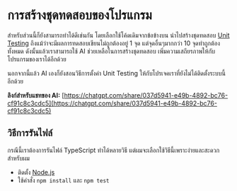 # การสร้างชุดทดสอบของโปรแกรม

สำหรับส่วนนี้ก็ยังสามารถทำได้ดีเช่นกัน โดยเลือกใช้โค้ดเดิมจากข้อข้างบน นำไปสร้างชุดทดสอบ [Unit Testing](https://en.wikipedia.org/wiki/Unit_testing) ถึงแม้ว่าจะมีผลการทดสอบเขียนไม่ถูกต้องอยู่ 1 จุด แต่จุดอื่นๆมากกว่า 10 จุดทำถูกต้องทั้งหมด ดังนั้นแล้วเราสามารถใช้ AI ช่วยเหลือในการสร้างชุดทดสอบ เพิ่มความเสถียรภาพให้กับโปรแกรมของเราได้อีกด้วย

นอกจากนี้แล้ว AI เองก็ยังสอนวิธีการตั้งค่า Unit Testing ให้กับโปรเจคเราที่ยังไม่ได้ติดตั้งระบบนี้อีกด้วย

**ลิงก์สำหรับแชทของ AI:** [https://chatgpt.com/share/037d5941-e49b-4892-bc76-cf91c8c3cdc5](https://chatgpt.com/share/037d5941-e49b-4892-bc76-cf91c8c3cdc5)

## วิธีการรันไฟล์

กรณีนี้เราต้องการรันไฟล์ TypeScript ทำได้หลายวิธี แต่ผมจะเลือกใช้วิธีนี้เพราะง่ายและสะดวกสำหรับผม

- ติดตั้ง [Node.js](https://nodejs.org/en)
- ใช้คำสั่ง `npm install` และ `npm test`
